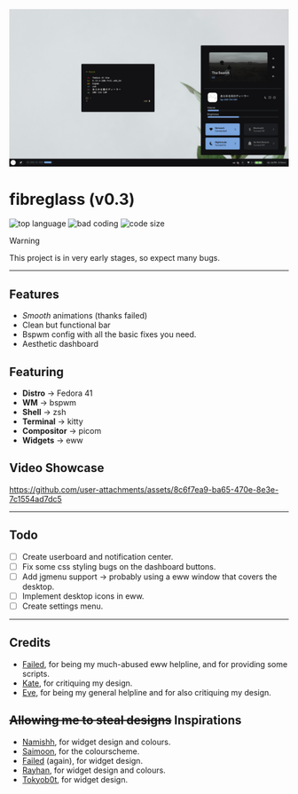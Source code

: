 <img src=".github/showcase_photo.png" alt="showcase">

# fibreglass (v0.3)
![top language](https://img.shields.io/github/languages/top/dealerofallthecats/fibreglass?color=6d92bf&style=for-the-badge&labelColor=1B1919)
![bad coding](https://img.shields.io/badge/coding-very_bad-blue?color=74be88&style=for-the-badge&labelColor=1B1919)
![code size](https://img.shields.io/github/languages/code-size/dealerofallthecats/fibreglass?color=e1b56a&style=for-the-badge&labelColor=1B1919)

> [!WARNING]
> This project is in very early stages, so expect many bugs.

---

## Features
- *Smooth* animations (thanks failed)
- Clean but functional bar
- Bspwm config with all the basic fixes you need.
- Aesthetic dashboard

## Featuring
- **Distro**     -> Fedora 41
- **WM**         -> bspwm
- **Shell**      -> zsh
- **Terminal**   -> kitty
- **Compositor** -> picom
- **Widgets**    -> eww

## Video Showcase
https://github.com/user-attachments/assets/8c6f7ea9-ba65-470e-8e3e-7c1554ad7dc5

---

## Todo
- [ ] Create userboard and notification center.
- [ ] Fix some css styling bugs on the dashboard buttons.
- [ ] Add jgmenu support -> probably using a eww window that covers the desktop.
- [ ] Implement desktop icons in eww.
- [ ] Create settings menu. 

---

## Credits
- [Failed](https://github.com/Failedex), for being my much-abused eww helpline, and for providing some scripts.
- [Kate](https://github.com/jiyutake), for critiquing my design.
- [Eve](https://github.com/CelestialCrafter), for being my general helpline and for also critiquing my design.

## ~~Allowing me to steal designs~~ Inspirations
- [Namishh](https://github.com/namishh), for widget design and colours.
- [Saimoon](https://github.com/saimoomedits), for the colourscheme.
- [Failed](https://github.com/Failedex) (again), for widget design.
- [Rayhan](https://github.com/raexera), for widget design and colours.
- [Tokyob0t](https://github.com/tokyob0t), for widget design.
